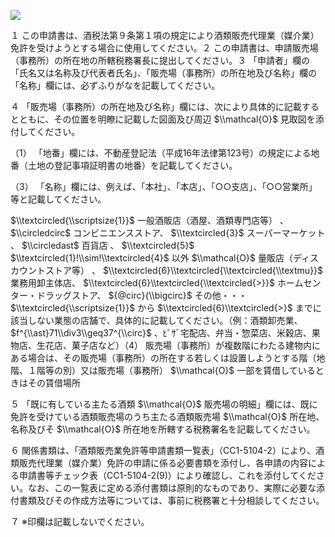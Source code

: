![](https://www.nta.go.jp/tmp/20846419-243c-41e3-9bd6-1b123b29f6ab/images/75403f420b9975f83325f23dafbaa3e8315e5abf9410c4a2e86b08c46f17e551.jpg)

１ この申請書は、酒税法第９条第１項の規定により酒類販売代理業（媒介業）免許を受けようとする場合に使用してください。２ この申請書は、申請販売場（事務所）の所在地の所轄税務署長に提出してください。３ 「申請者」欄の「氏名又は名称及び代表者氏名」、「販売場（事務所）の所在地及び名称」欄の「名称」欄には、必ずふりがなを記載してください。

４ 「販売場（事務所）の所在地及び名称」欄には、次により具体的に記載するとともに、その位置を明瞭に記載した図面及び周辺 $\\mathcal{O}$ 見取図を添付してください。

（1） 「地番」欄には、不動産登記法（平成16年法律第123号）の規定による地番（土地の登記事項証明書の地番）を記載してください。

（3） 「名称」欄には、例えば、「本社」、「本店」、「○○支店」、「○○営業所」等と記載してください。

$\\textcircled{\\scriptsize{1}}$ 一般酒販店（酒屋、酒類専門店等） 、 $\\circledcirc$ コンビニエンスストア、 $\\textcircled{3}$ スーパーマーケット 、 $\\circledast$ 百貨店 、 $\\textcircled{5}$ $\\textcircled{1}!\\sim!\\textcircled{4}$ 以外 $\\mathcal{O}$ 量販店（ディスカウントストア等） 、 $\\textcircled{6}\\textcircled{\\textcircled{\\textmu}}$ 業務用卸主体店、 $\\textcircled{6}\\textcircled{\\textcircled{>}}$ ホームセンター・ドラッグストア、 ${@circ}{\\bigcirc}$ その他・・・ $\\textcircled{\\scriptsize{1}}$ から $\\textcircled{6}\\textcircled{>}$ までに該当しない業態の店舗で、具体的に記載してください。（例：酒類卸売業、 $f^{\\ast}71\\div3\\geq37^{\\circ}$ 、ﾋﾟｻﾞ宅配店、弁当・惣菜店、米穀店、果物店、生花店、菓子店など）（4） 販売場（事務所）が複数階にわたる建物内にある場合は、その販売場（事務所）の所在する若しくは設置しようとする階（地階、１階等の別）又は販売場（事務所） $\\mathcal{O}$ 一部を賃借しているときはその賃借場所

５ 「既に有している主たる酒類 $\\mathcal{O}$ 販売場の明細」欄には、既に免許を受けている酒類販売場のうち主たる酒類販売場 $\\mathcal{O}$ 所在地、名称及びそ $\\mathcal{O}$ 所在地を所轄する税務署名を記載してください。

６ 関係書類は、「酒類販売業免許等申請書類一覧表」（CC1-5104-2）により、酒類販売代理業（媒介業）免許の申請に係る必要書類を添付し、各申請の内容による申請書等チェック表（CC1-5104-2(9)）により確認し、これを添付してください。なお、この一覧表に定める添付書類は原則的なものであり、実際に必要な添付書類及びその作成方法等については、事前に税務署と十分相談してください。

７ ※印欄は記載しないでください。